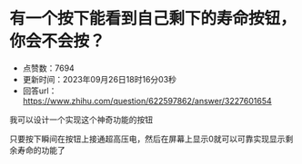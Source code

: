 # 有一个按下能看到自己剩下的寿命按钮，你会不会按？
- 点赞数：7694
- 更新时间：2023年09月26日18时16分03秒
- 回答url：https://www.zhihu.com/question/622597862/answer/3227601654
<body>
 <p data-pid="kabYXzrI">我可以设计一个实现这个神奇功能的按钮</p>
 <p data-pid="kW8PKJet">只要按下瞬间在按钮上接通超高压电，然后在屏幕上显示0就可以可靠实现显示剩余寿命的功能了</p>
</body>